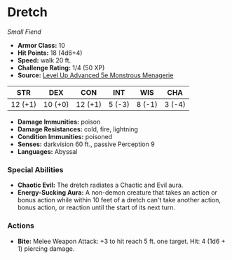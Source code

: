 # Dretch

*Small* *Fiend*

- **Armor Class:** 10
- **Hit Points:** 18 (4d6+4)
- **Speed:** walk 20 ft.
- **Challenge Rating:** 1/4 (50 XP)
- **Source:** [Level Up Advanced 5e Monstrous Menagerie](https://www.levelup5e.com)

| STR | DEX | CON | INT | WIS | CHA |
| --- | --- | --- | --- | --- | --- |
| 12 (+1) | 10 (+0) | 12 (+1) | 5 (-3) | 8 (-1) | 3 (-4) |

- **Damage Immunities:** poison
- **Damage Resistances:** cold, fire, lightning
- **Condition Immunities:** poisoned
- **Senses:** darkvision 60 ft., passive Perception 9
- **Languages:** Abyssal
### Special Abilities
- **Chaotic Evil:** The dretch radiates a Chaotic and Evil aura.
- **Energy-Sucking Aura:** A non-demon creature that takes an action or bonus action while within 10 feet of a dretch can't take another action, bonus action, or reaction until the start of its next turn.
### Actions
- **Bite:** Melee Weapon Attack: +3 to hit  reach 5 ft.  one target. Hit: 4 (1d6 + 1) piercing damage.

